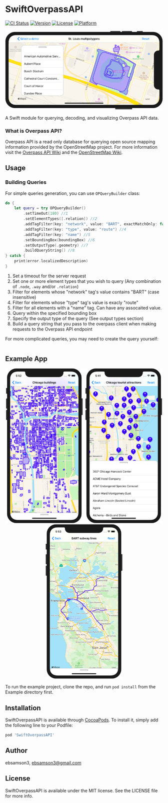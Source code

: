 # SwiftOverpassAPI

[![CI Status](https://img.shields.io/travis/ebsamson3/SwiftOverpassAPI.svg?style=flat)](https://travis-ci.org/ebsamson3/SwiftOverpassAPI)
[![Version](https://img.shields.io/cocoapods/v/SwiftOverpassAPI.svg?style=flat)](https://cocoapods.org/pods/SwiftOverpassAPI)
[![License](https://img.shields.io/cocoapods/l/SwiftOverpassAPI.svg?style=flat)](https://cocoapods.org/pods/SwiftOverpassAPI)
[![Platform](https://img.shields.io/cocoapods/p/SwiftOverpassAPI.svg?style=flat)](https://cocoapods.org/pods/SwiftOverpassAPI)

<p align="center">
    <img src="Screenshots/busch_stadium_screenshot.png?raw=true" alt="Busch Stadium"> 
</p>

A Swift module for querying, decoding, and visualizing Overpass API data. 

### **What is Overpass API?**

Overpass API is a read only database for querying open source mapping information provided by the OpenStreetMap project. For more information visit the [Overpass API Wiki](https://wiki.openstreetmap.org/wiki/Overpass_API) and the [OpenStreetMap Wiki](https://wiki.openstreetmap.org/wiki/Main_Page). 

## **Usage**

### **Building Queries**

For simple queries generation, you can use `OPQueryBuilder` class:

```swift
do {
	let query = try OPQueryBuilder()
		.setTimeOut(180) //1
		.setElementTypes([.relation]) //2
		.addTagFilter(key: "network", value: "BART", exactMatchOnly: false) //3
		.addTagFilter(key: "type", value: "route") //4
		.addTagFilter(key: "name") //5
		.setBoundingBox(boundingBox) //6
		.setOutputType(.geometry) //7
		.buildQueryString() //8
} catch {
	print(error.localizedDescription)
}
```

1) Set a timeout for the server request
2) Set one or more element types that you wish to query (Any combination of `.node`, `.way` and/or `.relation`)
3) Filter for elements whose "network" tag's value contains "BART" (case insensitive)
4) Filter for elements whose "type" tag's value is exacly "route"
5) Filter for all elements with a "name" tag. Can have any assocaited value.
6) Query within the specified bounding box
7) Specify the output type of the query (See output types section)
8) Build a query string that you pass to the overpass client when making requests to the Overpass API endpoint

For more complicated queries, you may need to create the query yourself:

```swift

```


## **Example App**
<p align="center">
    <img src="Screenshots/buildings_screenshot.png?raw=true" alt="Chicago Buildings" width="250"> 
    <img src="Screenshots/tourism_screenshot.png?raw=true" alt="Chicago Tourism" width="250"> 
    <img src="Screenshots/bart_lines_screenshot.png?raw=true" alt="Bart Subway Lines" width="250"> 
</p>

To run the example project, clone the repo, and run `pod install` from the Example directory first.

## **Installation**

SwiftOverpassAPI is available through [CocoaPods](https://cocoapods.org). To install
it, simply add the following line to your Podfile:

```ruby
pod 'SwiftOverpassAPI'
```

## **Author**

ebsamson3, ebsamson3@gmail.com

## **License**

SwiftOverpassAPI is available under the MIT license. See the LICENSE file for more info.
